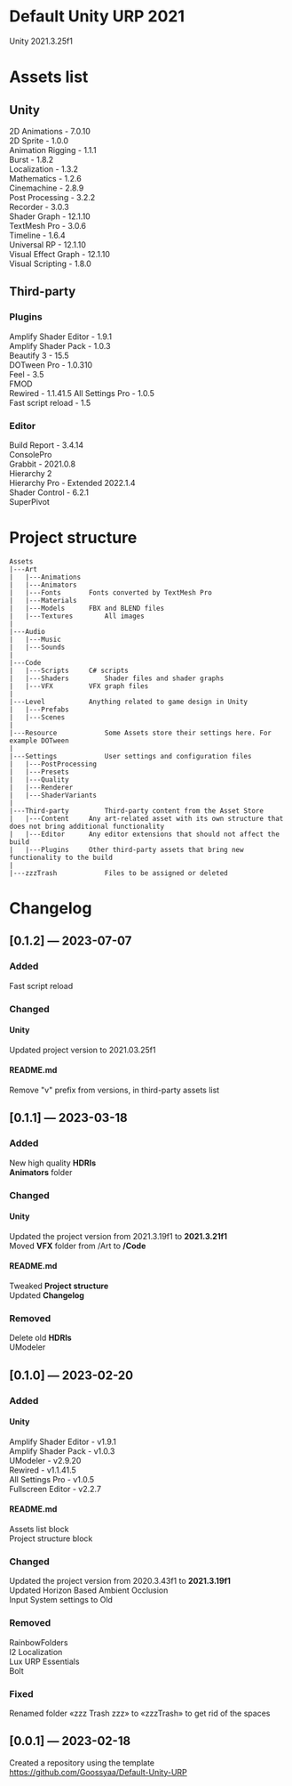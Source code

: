 # Default Unity URP 2021
Unity 2021.3.25f1
  
# Assets list
## Unity
2D Animations - 7.0.10  
2D Sprite - 1.0.0  
Animation Rigging - 1.1.1  
Burst - 1.8.2  
Localization - 1.3.2  
Mathematics - 1.2.6  
Cinemachine - 2.8.9  
Post Processing - 3.2.2  
Recorder - 3.0.3  
Shader Graph - 12.1.10  
TextMesh Pro - 3.0.6  
Timeline - 1.6.4  
Universal RP - 12.1.10  
Visual Effect Graph - 12.1.10  
Visual Scripting - 1.8.0  
  
## Third-party
### Plugins
Amplify Shader Editor - 1.9.1  
Amplify Shader Pack - 1.0.3  
Beautify 3 - 15.5  
DOTween Pro - 1.0.310  
Feel - 3.5  
FMOD  
Rewired - 1.1.41.5 
All Settings Pro - 1.0.5  
Fast script reload - 1.5

### Editor
Build Report - 3.4.14  
ConsolePro  
Grabbit - 2021.0.8  
Hierarchy 2  
Hierarchy Pro - Extended 2022.1.4  
Shader Control - 6.2.1  
SuperPivot  
  
# Project structure
```
Assets
|---Art
|	|---Animations
|	|---Animators
|	|---Fonts		Fonts converted by TextMesh Pro 
|	|---Materials
|	|---Models		FBX and BLEND files
|	|---Textures		All images 
|
|---Audio
|	|---Music
|	|---Sounds
|
|---Code
| 	|---Scripts		C# scripts
| 	|---Shaders 		Shader files and shader graphs
|	|---VFX			VFX graph files
|
|---Level 			Anything related to game design in Unity
| 	|---Prefabs
| 	|---Scenes
|
|---Resource			Some Assets store their settings here. For example DOTween
|
|---Settings			User settings and configuration files
| 	|---PostProcessing
| 	|---Presets
| 	|---Quality
| 	|---Renderer
| 	|---ShaderVariants
|
|---Third-party			Third-party content from the Asset Store
| 	|---Content		Any art-related asset with its own structure that does not bring additional functionality
| 	|---Editor		Any editor extensions that should not affect the build
| 	|---Plugins		Other third-party assets that bring new functionality to the build
|
|---zzzTrash			Files to be assigned or deleted

```


# Changelog
## [0.1.2] — 2023-07-07

### Added
Fast script reload

### Changed
#### Unity
Updated project version to 2021.03.25f1

#### README.md
Remove "v" prefix from versions, in third-party assets list



## [0.1.1] — 2023-03-18

### Added
New high quality **HDRIs**  
**Animators** folder


### Changed
#### Unity
Updated the project version from 2021.3.19f1 to **2021.3.21f1**  
Moved **VFX** folder from /Art to **/Code**

#### README.md
Tweaked **Project structure**  
Updated **Changelog**


### Removed
Delete old **HDRIs**  
UModeler


## [0.1.0] — 2023-02-20

### Added
#### Unity
Amplify Shader Editor - v1.9.1  
Amplify Shader Pack - v1.0.3  
UModeler - v2.9.20  
Rewired - v1.1.41.5  
All Settings Pro - v1.0.5  
Fullscreen Editor - v2.2.7
#### README.md
Assets list block  
Project structure block  

### Changed
Updated the project version from 2020.3.43f1 to **2021.3.19f1**  
Updated Horizon Based Ambient Occlusion  
Input System settings to Old  

### Removed
RainbowFolders  
I2 Localization  
Lux URP Essentials  
Bolt  

### Fixed 
Renamed folder «zzz Trash zzz» to «zzzTrash» to get rid of the spaces  
  
## [0.0.1] — 2023-02-18

Created a repository using the template https://github.com/Goossyaa/Default-Unity-URP  
